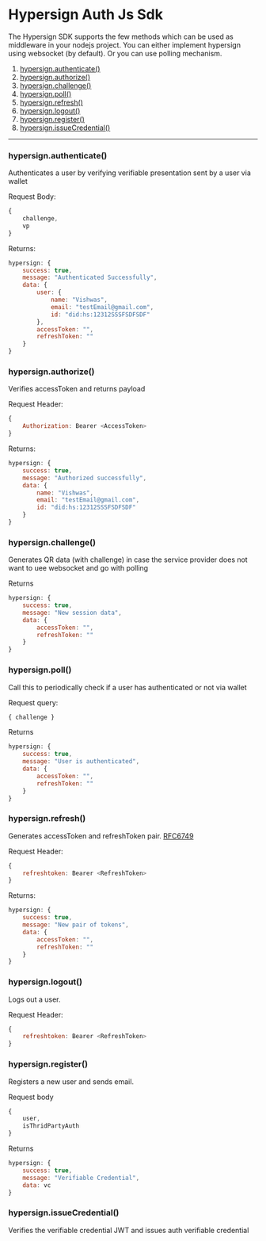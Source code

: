 # Hypersign Auth Js Sdk

The Hypersign SDK supports the few methods which can be used as middleware in your nodejs project. You can either implement hypersign using websocket (by default). Or you can use polling mechanism.  


1. [hypersign.authenticate()](/docs.md#hypersignauthenticate)
2. [hypersign.authorize()](/docs.md#hypersignauthorize)
3. [hypersign.challenge()](/docs.md#hypersignchallenge)
4. [hypersign.poll()](/docs.md#hypersignpoll)
5. [hypersign.refresh()](/docs.md#hypersignrefresh)
6. [hypersign.logout()](/docs.md#hypersignlogout)
7. [hypersign.register()](/docs.md#hypersignregister)
8. [hypersign.issueCredential()](/docs.md#hypersignissueCredential)

---


### hypersign.authenticate()

Authenticates a user by verifying verifiable presentation sent by a user via wallet

Request Body:

```js
{
    challenge,
    vp
}
```

Returns:

```js
hypersign: {
    success: true,
    message: "Authenticated Successfully",
    data: {
        user: {
            name: "Vishwas",
            email: "testEmail@gmail.com",
            id: "did:hs:12312SSSFSDFSDF"
        },
        accessToken: "",
        refreshToken: ""
    }
}
```

### hypersign.authorize()

Verifies accessToken and returns payload

Request Header: 

```js
{
    Authorization: Bearer <AccessToken>
}
```

Returns:

```js
hypersign: {
    success: true,
    message: "Authorized successfully",
    data: {
        name: "Vishwas",
        email: "testEmail@gmail.com",
        id: "did:hs:12312SSSFSDFSDF"
    }
}
```

### hypersign.challenge()

Generates QR data (with challenge) in case the service provider does not want to uee websocket and go with polling

Returns

```js
hypersign: {
    success: true,
    message: "New session data",
    data: {
        accessToken: "",
        refreshToken: ""  
    }
}
```


### hypersign.poll()

Call this to periodically check if a user has authenticated or not via wallet

Request query: 

```js
{ challenge }
```

Returns

```js
hypersign: {
    success: true,
    message: "User is authenticated",
    data: {
        accessToken: "",
        refreshToken: ""
    }
}
```

### hypersign.refresh()

Generates accessToken and refreshToken pair. [RFC6749](https://www.rfc-editor.org/rfc/rfc6749#section-6)

Request Header: 

```js
{
    refreshtoken: Bearer <RefreshToken>
}
```

Returns:

```js
hypersign: {
    success: true,
    message: "New pair of tokens",
    data: {
        accessToken: "",
        refreshToken: ""
    }
}
```


### hypersign.logout()

Logs out a user.

Request Header: 

```js
{
    refreshtoken: Bearer <RefreshToken>
}
```

### hypersign.register()

Registers a new user and sends email.

Request body

```js
{
    user, 
    isThridPartyAuth
}
```

Returns

```js
hypersign: {
    success: true,
    message: "Verifiable Credential",
    data: vc
}
```


### hypersign.issueCredential()

Verifies the verifiable credential  JWT and issues auth verifiable credential